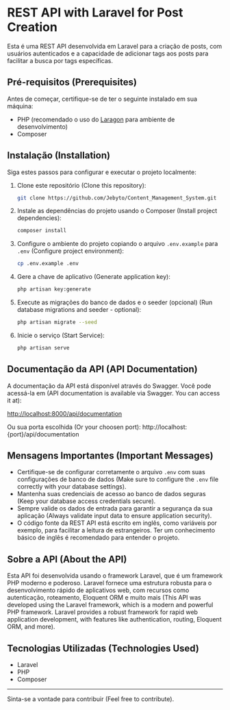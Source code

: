 # REST API with Laravel for Post Creation

Esta é uma REST API desenvolvida em Laravel para a criação de posts, com usuários autenticados e a capacidade de adicionar tags aos posts para facilitar a busca por tags específicas.

## Pré-requisitos (Prerequisites)

Antes de começar, certifique-se de ter o seguinte instalado em sua máquina:

- PHP (recomendado o uso do [Laragon](https://laragon.org/) para ambiente de desenvolvimento)
- Composer

## Instalação (Installation)

Siga estes passos para configurar e executar o projeto localmente:

1. Clone este repositório (Clone this repository):

    ```bash
    git clone https://github.com/Jebyto/Content_Management_System.git
    ```

2. Instale as dependências do projeto usando o Composer (Install project dependencies):

    ```bash
    composer install
    ```

3. Configure o ambiente do projeto copiando o arquivo `.env.example` para `.env` (Configure project environment):

    ```bash
    cp .env.example .env
    ```

4. Gere a chave de aplicativo (Generate application key):

    ```bash
    php artisan key:generate
    ```

5. Execute as migrações do banco de dados e o seeder (opcional) (Run database migrations and seeder - optional):

    ```bash
    php artisan migrate --seed
    ```

6. Inicie o serviço (Start Service):

    ```bash
    php artisan serve
    ```

## Documentação da API (API Documentation)

A documentação da API está disponível através do Swagger. Você pode acessá-la em (API documentation is available via Swagger. You can access it at):

[http://localhost:8000/api/documentation](http://localhost:8000/api/documentation)

Ou sua porta escolhida (Or your choosen port):
http://localhost:{port}/api/documentation

## Mensagens Importantes (Important Messages)

- Certifique-se de configurar corretamente o arquivo `.env` com suas configurações de banco de dados (Make sure to configure the `.env` file correctly with your database settings).
- Mantenha suas credenciais de acesso ao banco de dados seguras (Keep your database access credentials secure).
- Sempre valide os dados de entrada para garantir a segurança da sua aplicação (Always validate input data to ensure application security).
- O código fonte da REST API está escrito em inglês, como variáveis por exemplo, para facilitar a leitura de estrangeiros. Ter um conhecimento básico de inglês é recomendado para entender o projeto.

## Sobre a API (About the API)

Esta API foi desenvolvida usando o framework Laravel, que é um framework PHP moderno e poderoso. Laravel fornece uma estrutura robusta para o desenvolvimento rápido de aplicativos web, com recursos como autenticação, roteamento, Eloquent ORM e muito mais (This API was developed using the Laravel framework, which is a modern and powerful PHP framework. Laravel provides a robust framework for rapid web application development, with features like authentication, routing, Eloquent ORM, and more).

## Tecnologias Utilizadas (Technologies Used)

- Laravel
- PHP
- Composer

---

Sinta-se a vontade para contribuir (Feel free to contribute).
